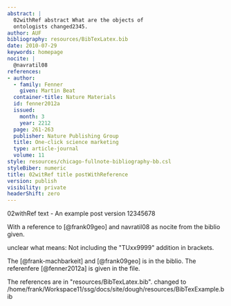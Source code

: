 ```yaml
---
abstract: |
  02withRef abstract What are the objects of
  ontologists changed2345.
author: AUF
bibliography: resources/BibTexLatex.bib
date: 2010-07-29
keywords: homepage
nocite: |
  @navratil08
references:
- author:
  - family: Fenner
    given: Martin Beat
  container-title: Nature Materials
  id: fenner2012a
  issued:
    month: 3
    year: 2212
  page: 261-263
  publisher: Nature Publishing Group
  title: One-click science marketing
  type: article-journal
  volume: 11
style: resources/chicago-fullnote-bibliography-bb.csl
styleBiber: numeric
title: 02witRef title postWithReference
version: publish
visibility: private
headerShift: zero
---
```

02withRef text - An example post version 12345678

With a reference to [@frank09geo]  and navratil08 as nocite from the biblio given.

unclear what means: Not including the "TUxx9999" addition in brackets.

The [@frank-machbarkeit] and [@frank09geo] is in the biblio.
The referenfere [@fenner2012a] is given in the file.

The references are in "resources/BibTexLatex.bib".
changed to /home/frank/Workspace11/ssg/docs/site/dough/resources/BibTexExample.bib

